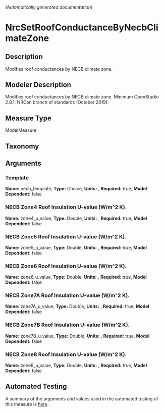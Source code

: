 

###### (Automatically generated documentation)

# NrcSetRoofConductanceByNecbClimateZone

## Description
Modifies roof conductances by NECB climate zone.

## Modeler Description
Modifies roof conductances by NECB climate zone. Minimum OpenStudio 2.8.1; NRCan branch of standards (October 2019).

## Measure Type
ModelMeasure

## Taxonomy


## Arguments


### Template

**Name:** necb_template,
**Type:** Choice,
**Units:** ,
**Required:** true,
**Model Dependent:** false

### NECB Zone4 Roof Insulation U-value (W/m^2 K).

**Name:** zone4_u_value,
**Type:** Double,
**Units:** ,
**Required:** true,
**Model Dependent:** false

### NECB Zone5 Roof Insulation U-value (W/m^2 K).

**Name:** zone5_u_value,
**Type:** Double,
**Units:** ,
**Required:** true,
**Model Dependent:** false

### NECB Zone6 Roof Insulation U-value (W/m^2 K).

**Name:** zone6_u_value,
**Type:** Double,
**Units:** ,
**Required:** true,
**Model Dependent:** false

### NECB Zone7A Roof Insulation U-value (W/m^2 K).

**Name:** zone7A_u_value,
**Type:** Double,
**Units:** ,
**Required:** true,
**Model Dependent:** false

### NECB Zone7B Roof Insulation U-value (W/m^2 K).

**Name:** zone7B_u_value,
**Type:** Double,
**Units:** ,
**Required:** true,
**Model Dependent:** false

### NECB Zone8 Roof Insulation U-value (W/m^2 K).

**Name:** zone8_u_value,
**Type:** Double,
**Units:** ,
**Required:** true,
**Model Dependent:** false






## Automated Testing
A summary of the arguments and values used in the automated testing of this measure is [here](./tests/README.md).
